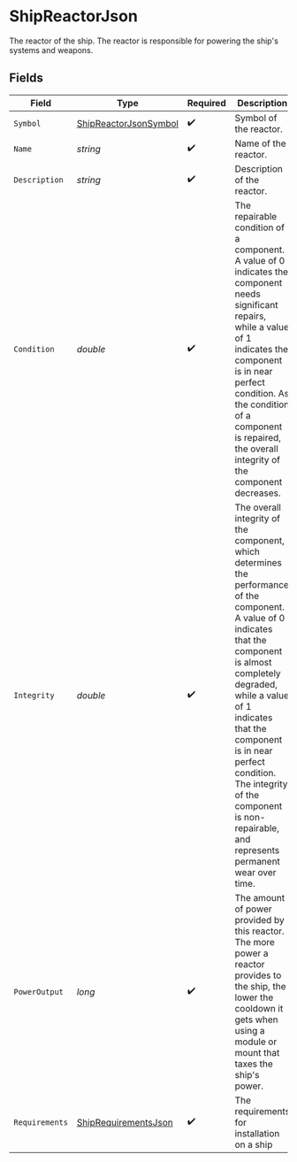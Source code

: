 # ShipReactorJson

The reactor of the ship. The reactor is responsible for powering the ship's systems and weapons.


## Fields

| Field                                                                                                                                                                                                                                                                                                                                        | Type                                                                                                                                                                                                                                                                                                                                         | Required                                                                                                                                                                                                                                                                                                                                     | Description                                                                                                                                                                                                                                                                                                                                  |
| -------------------------------------------------------------------------------------------------------------------------------------------------------------------------------------------------------------------------------------------------------------------------------------------------------------------------------------------- | -------------------------------------------------------------------------------------------------------------------------------------------------------------------------------------------------------------------------------------------------------------------------------------------------------------------------------------------- | -------------------------------------------------------------------------------------------------------------------------------------------------------------------------------------------------------------------------------------------------------------------------------------------------------------------------------------------- | -------------------------------------------------------------------------------------------------------------------------------------------------------------------------------------------------------------------------------------------------------------------------------------------------------------------------------------------- |
| `Symbol`                                                                                                                                                                                                                                                                                                                                     | [ShipReactorJsonSymbol](../../Models/Components/ShipReactorJsonSymbol.md)                                                                                                                                                                                                                                                                    | :heavy_check_mark:                                                                                                                                                                                                                                                                                                                           | Symbol of the reactor.                                                                                                                                                                                                                                                                                                                       |
| `Name`                                                                                                                                                                                                                                                                                                                                       | *string*                                                                                                                                                                                                                                                                                                                                     | :heavy_check_mark:                                                                                                                                                                                                                                                                                                                           | Name of the reactor.                                                                                                                                                                                                                                                                                                                         |
| `Description`                                                                                                                                                                                                                                                                                                                                | *string*                                                                                                                                                                                                                                                                                                                                     | :heavy_check_mark:                                                                                                                                                                                                                                                                                                                           | Description of the reactor.                                                                                                                                                                                                                                                                                                                  |
| `Condition`                                                                                                                                                                                                                                                                                                                                  | *double*                                                                                                                                                                                                                                                                                                                                     | :heavy_check_mark:                                                                                                                                                                                                                                                                                                                           | The repairable condition of a component. A value of 0 indicates the component needs significant repairs, while a value of 1 indicates the component is in near perfect condition. As the condition of a component is repaired, the overall integrity of the component decreases.                                                             |
| `Integrity`                                                                                                                                                                                                                                                                                                                                  | *double*                                                                                                                                                                                                                                                                                                                                     | :heavy_check_mark:                                                                                                                                                                                                                                                                                                                           | The overall integrity of the component, which determines the performance of the component. A value of 0 indicates that the component is almost completely degraded, while a value of 1 indicates that the component is in near perfect condition. The integrity of the component is non-repairable, and represents permanent wear over time. |
| `PowerOutput`                                                                                                                                                                                                                                                                                                                                | *long*                                                                                                                                                                                                                                                                                                                                       | :heavy_check_mark:                                                                                                                                                                                                                                                                                                                           | The amount of power provided by this reactor. The more power a reactor provides to the ship, the lower the cooldown it gets when using a module or mount that taxes the ship's power.                                                                                                                                                        |
| `Requirements`                                                                                                                                                                                                                                                                                                                               | [ShipRequirementsJson](../../Models/Components/ShipRequirementsJson.md)                                                                                                                                                                                                                                                                      | :heavy_check_mark:                                                                                                                                                                                                                                                                                                                           | The requirements for installation on a ship                                                                                                                                                                                                                                                                                                  |